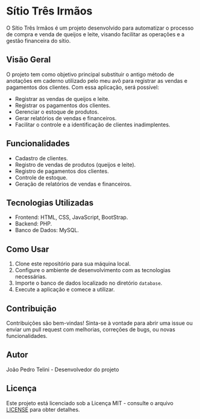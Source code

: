 # Sítio Três Irmãos

O Sítio Três Irmãos é um projeto desenvolvido para automatizar o processo de compra e venda de queijos e leite, visando facilitar as operações e a gestão financeira do sítio.

## Visão Geral

O projeto tem como objetivo principal substituir o antigo método de anotações em caderno utilizado pelo meu avô para registrar as vendas e pagamentos dos clientes. Com essa aplicação, será possível:

- Registrar as vendas de queijos e leite.
- Registrar os pagamentos dos clientes.
- Gerenciar o estoque de produtos.
- Gerar relatórios de vendas e financeiros.
- Facilitar o controle e a identificação de clientes inadimplentes.

## Funcionalidades

- Cadastro de clientes.
- Registro de vendas de produtos (queijos e leite).
- Registro de pagamentos dos clientes.
- Controle de estoque.
- Geração de relatórios de vendas e financeiros.

## Tecnologias Utilizadas

- Frontend: HTML, CSS, JavaScript, BootStrap.
- Backend: PHP.
- Banco de Dados: MySQL.

## Como Usar

1. Clone este repositório para sua máquina local.
2. Configure o ambiente de desenvolvimento com as tecnologias necessárias.
3. Importe o banco de dados localizado no diretório `database`.
4. Execute a aplicação e comece a utilizar.

## Contribuição

Contribuições são bem-vindas! Sinta-se à vontade para abrir uma issue ou enviar um pull request com melhorias, correções de bugs, ou novas funcionalidades.

## Autor

João Pedro Telini - Desenvolvedor do projeto

## Licença

Este projeto está licenciado sob a Licença MIT - consulte o arquivo [LICENSE](LICENSE) para obter detalhes.

